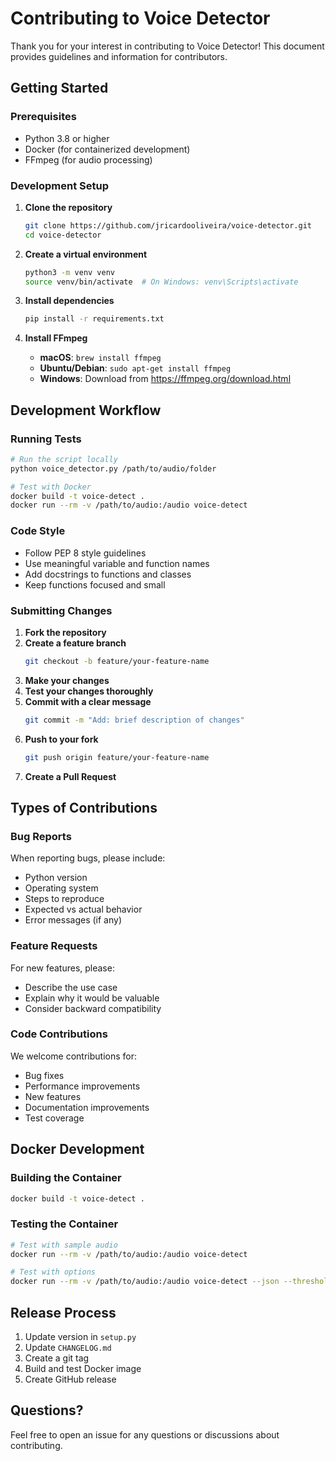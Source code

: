 # Contributing to Voice Detector

Thank you for your interest in contributing to Voice Detector! This document provides guidelines and information for contributors.

## Getting Started

### Prerequisites

- Python 3.8 or higher
- Docker (for containerized development)
- FFmpeg (for audio processing)

### Development Setup

1. **Clone the repository**
   ```bash
   git clone https://github.com/jricardooliveira/voice-detector.git
   cd voice-detector
   ```

2. **Create a virtual environment**
   ```bash
   python3 -m venv venv
   source venv/bin/activate  # On Windows: venv\Scripts\activate
   ```

3. **Install dependencies**
   ```bash
   pip install -r requirements.txt
   ```

4. **Install FFmpeg**
   - **macOS**: `brew install ffmpeg`
   - **Ubuntu/Debian**: `sudo apt-get install ffmpeg`
   - **Windows**: Download from https://ffmpeg.org/download.html

## Development Workflow

### Running Tests

```bash
# Run the script locally
python voice_detector.py /path/to/audio/folder

# Test with Docker
docker build -t voice-detect .
docker run --rm -v /path/to/audio:/audio voice-detect
```

### Code Style

- Follow PEP 8 style guidelines
- Use meaningful variable and function names
- Add docstrings to functions and classes
- Keep functions focused and small

### Submitting Changes

1. **Fork the repository**
2. **Create a feature branch**
   ```bash
   git checkout -b feature/your-feature-name
   ```
3. **Make your changes**
4. **Test your changes thoroughly**
5. **Commit with a clear message**
   ```bash
   git commit -m "Add: brief description of changes"
   ```
6. **Push to your fork**
   ```bash
   git push origin feature/your-feature-name
   ```
7. **Create a Pull Request**

## Types of Contributions

### Bug Reports

When reporting bugs, please include:
- Python version
- Operating system
- Steps to reproduce
- Expected vs actual behavior
- Error messages (if any)

### Feature Requests

For new features, please:
- Describe the use case
- Explain why it would be valuable
- Consider backward compatibility

### Code Contributions

We welcome contributions for:
- Bug fixes
- Performance improvements
- New features
- Documentation improvements
- Test coverage

## Docker Development

### Building the Container

```bash
docker build -t voice-detect .
```

### Testing the Container

```bash
# Test with sample audio
docker run --rm -v /path/to/audio:/audio voice-detect

# Test with options
docker run --rm -v /path/to/audio:/audio voice-detect --json --threshold 0.05
```

## Release Process

1. Update version in `setup.py`
2. Update `CHANGELOG.md`
3. Create a git tag
4. Build and test Docker image
5. Create GitHub release

## Questions?

Feel free to open an issue for any questions or discussions about contributing.
